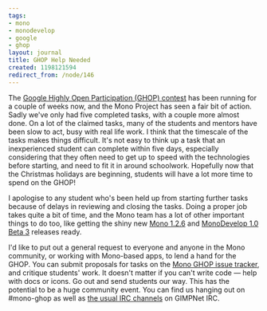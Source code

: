 ```yaml
---
tags:
- mono
- monodevelop
- google
- ghop
layout: journal
title: GHOP Help Needed
created: 1198121594
redirect_from: /node/146
---
```

The <a href="http://code.google.com/opensource/ghop/2007-8/">Google Highly Open Participation (GHOP) contest</a> has been running for a couple of weeks now, and the Mono Project has seen a fair bit of action. Sadly we've only had five completed tasks, with a couple more almost done. On a lot of the claimed tasks, many of the students and mentors have been slow to act, busy with real life work. I think that the timescale of the tasks makes things difficult. It's not easy to think up a task that an inexperienced student can complete within five days, especially considering that they often need to get up to speed with the technologies before starting, and need to fit it in around schoolwork. Hopefully now that the Christmas holidays are beginning, students will have a lot more time to spend on the GHOP!

I apologise to any student who's been held up from starting further tasks because of delays in reviewing and closing the tasks. Doing a proper job takes quite a bit of time, and the Mono team has a lot of other important things to do too, like getting the shiny new <a href="http://www.go-mono.com/archive/1.2.6/">Mono 1.2.6</a> and <a href="http://monodevelop.com/Release_notes_for_MonoDevelop_1.0_Beta_3">MonoDevelop 1.0 Beta 3</a> releases ready.

I'd like to put out a general request to everyone and anyone in the Mono community, or working with Mono-based apps, to lend a hand for the GHOP. You can submit proposals for tasks on the <a href="http://code.google.com/p/google-highly-open-participation-mono/issues/list">Mono GHOP issue tracker</a>, and critique students' work. It doesn't matter if you can't write code &mdash; help with docs or icons. Go out and send students our way. This has the potential to be a huge community event. You can find us hanging out on #mono-ghop as well as <a href="http://www.mono-project.com/IRC">the usual IRC channels</a> on GIMPNet IRC.
<!--break-->
